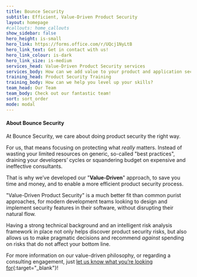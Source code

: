 ```yaml
---
title: Bounce Security
subtitle: Efficient, Value-Driven Product Security
layout: homepage
#callouts: home_callouts
show_sidebar: false
hero_height: is-small
hero_link: https://forms.office.com/r/UQcj1NyLtB
hero_link_text: Get in contact with us!
hero_link_colour: is-dark
hero_link_size: is-medium
services_head: Value-Driven Product Security services
services_body: How can we add value to your product and application security processes?
training_head: Product Security Training
training_body: How can we help you level up your skills?
team_head: Our Team
team_body: Check out our fantastic team!
sort: sort_order
mode: modal
---
```


#### About Bounce Security

At Bounce Security, we care about doing product security the right way.

For us, that means focusing on protecting what _really_ matters. Instead of wasting your limited resources on generic, so-called "best practices", draining your developers’ cycles or squandering budget on expensive and ineffective consultants.

That is why we’ve developed our "**Value-Driven**" approach, to save you time and money, and to enable a more efficient product security process.

"Value-Driven Product Security" is a much better fit than common purist approaches, for modern development teams looking to design and implement security features in their software, without disrupting their natural flow.

Having a strong technical background and an intelligent risk analysis framework in place not only helps discover product security risks, but also allows us to make pragmatic decisions and recommend _against_ spending on risks that do not affect your bottom line.

For more information on our value-driven philosophy, or regarding a consulting engagement, just [let us know what you’re looking for](https://forms.office.com/r/UQcj1NyLtB){:target="_blank"}!